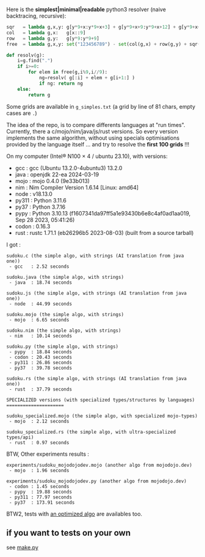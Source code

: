 Here is the **simplest|minimal|readable** python3 resolver (naive backtracing, recursive):

```python
sqr   = lambda g,x,y: g[y*9+x:y*9+x+3] + g[y*9+x+9:y*9+x+12] + g[y*9+x+18:y*9+x+21]
col   = lambda g,x:   g[x::9]
row   = lambda g,y:   g[y*9:y*9+9]
free  = lambda g,x,y: set("123456789") - set(col(g,x) + row(g,y) + sqr(g,(x//3)*3,(y//3)*3))

def resolv(g):
    i=g.find(".")
    if i>=0:
        for elem in free(g,i%9,i//9):
            ng=resolv( g[:i] + elem + g[i+1:] )
            if ng: return ng
    else:
        return g
```


Some grids are available in `g_simples.txt` (a grid by line of 81 chars, empty cases are `.`)

The idea of the repo, is to compare differents languages at "run times". Currently, there a c/mojo/nim/java/js/rust versions. So every version implements the same algorithm, without using specials optimisations provided by the language itself ... and try to resolve the **first 100 grids** !!!

On my computer (Intel® N100 × 4 / ubuntu 23.10), with versions:
 * gcc   : gcc (Ubuntu 13.2.0-4ubuntu3) 13.2.0
 * java  : openjdk 22-ea 2024-03-19
 * mojo  : mojo 0.4.0 (9e33b013)
 * nim   : Nim Compiler Version 1.6.14 [Linux: amd64]
 * node  : v18.13.0
 * py311 : Python 3.11.6
 * py37  : Python 3.7.16
 * pypy  : Python 3.10.13 (f1607341da97ff5a1e93430b6e8c4af0ad1aa019, Sep 28 2023, 05:41:26)
 * codon : 0.16.3
 * rust  : rustc 1.71.1 (eb26296b5 2023-08-03) (built from a source tarball)

I got :
```
sudoku.c (the simple algo, with strings (AI translation from java one))
 - gcc   : 2.52 seconds

sudoku.java (the simple algo, with strings)
 - java  : 18.74 seconds

sudoku.js (the simple algo, with strings (AI translation from java one))
 - node  : 44.99 seconds

sudoku.mojo (the simple algo, with strings)
 - mojo  : 6.65 seconds

sudoku.nim (the simple algo, with strings)
 - nim   : 10.14 seconds

sudoku.py (the simple algo, with strings)
 - pypy  : 18.84 seconds
 - codon : 20.43 seconds
 - py311 : 26.86 seconds
 - py37  : 39.78 seconds

sudoku.rs (the simple algo, with strings (AI translation from java one))
 - rust  : 37.79 seconds

SPECIALIZED versions (with specialized types/structures by languages)
=====================

sudoku_specialized.mojo (the simple algo, with specialized mojo-types)
 - mojo  : 2.12 seconds

sudoku_specialized.rs (the simple algo, with ultra-specialized types/api)
 - rust  : 0.97 seconds

```

BTW, Other experiments results :

```
experiments/sudoku_mojodojodev.mojo (another algo from mojodojo.dev)
 - mojo  : 1.96 seconds

experiments/sudoku_mojodojodev.py (another algo from mojodojo.dev)
 - codon : 1.45 seconds
 - pypy  : 19.88 seconds
 - py311 : 77.97 seconds
 - py37  : 173.91 seconds

```

BTW2, tests with [an optimized algo](optimized) are availables too.

## if you want to tests on your own

see [make.py](make.md)